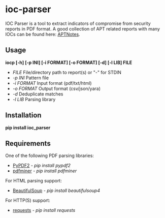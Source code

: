 # ioc-parser
IOC Parser is a tool to extract indicators of compromise from security reports in PDF format. A good collection of APT related reports with many IOCs can be found here: [APTNotes](https://github.com/kbandla/APTnotes).

## Usage
**iocp [-h] [-p INI] [-i FORMAT] [-o FORMAT] [-d] [-l LIB] FILE**
* *FILE* File/directory path to report(s) or "-" for STDIN
* *-p INI* Pattern file
* *-i FORMAT* Input format (pdf/txt/html)
* *-o FORMAT* Output format (csv/json/yara)
* *-d* Deduplicate matches
* *-l LIB* Parsing library

## Installation
**pip install ioc_parser**

## Requirements
One of the following PDF parsing libraries:
* [PyPDF2](https://github.com/mstamy2/PyPDF2) - *pip install pypdf2*
* [pdfminer](https://github.com/euske/pdfminer) - *pip install pdfminer*

For HTML parsing support:
* [BeautifulSoup](http://www.crummy.com/software/BeautifulSoup/) - *pip install beautifulsoup4*

For HTTP(S) support:
* [requests](http://docs.python-requests.org/en/latest/) - *pip install requests*
